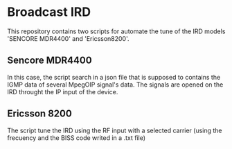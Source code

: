 # Broadcast IRD
This repository contains two scripts for automate the tune of the IRD models 'SENCORE MDR4400' and 'Ericsson8200'.

## Sencore MDR4400
In this case, the script search in a json file that is supposed to contains the IGMP data of several MpegOIP signal's data. The signals are opened on the IRD throught the IP input of the device. 

## Ericsson 8200
The script tune the IRD using the RF input with a selected carrier (using the frecuency and the BISS code writed in a .txt file)
